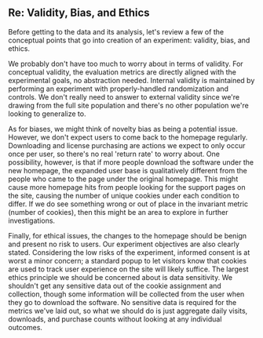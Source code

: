 ## Re: Validity, Bias, and Ethics
Before getting to the data and its analysis, 
let's review a few of the conceptual points that go into creation of an experiment: validity, bias, and ethics.

We probably don't have too much to worry about in terms of validity. 
For conceptual validity, the evaluation metrics are directly aligned with the experimental goals, 
no abstraction needed. Internal validity is maintained by performing an experiment with properly-handled randomization and controls. 
We don't really need to answer to external validity since we're drawing from the full site population and there's no other population we're looking to generalize to.

As for biases, we might think of novelty bias as being a potential issue. 
However, we don't expect users to come back to the homepage regularly. 
Downloading and license purchasing are actions we expect to only occur once per user, so there's no real 'return rate' to worry about. 
One possibility, however, is that if more people download the software under the new homepage, 
the expanded user base is qualitatively different from the people who came to the page under the original homepage. 
This might cause more homepage hits from people looking for the support pages on the site, 
causing the number of unique cookies under each condition to differ. 
If we do see something wrong or out of place in the invariant metric (number of cookies), 
then this might be an area to explore in further investigations.

Finally, for ethical issues, the changes to the homepage should be benign and present no risk to users. 
Our experiment objectives are also clearly stated. 
Considering the low risks of the experiment, informed consent is at worst a minor concern; 
a standard popup to let visitors know that cookies are used to track user experience on the site will likely suffice. 
The largest ethics principle we should be concerned about is data sensitivity. 
We shouldn't get any sensitive data out of the cookie assignment and collection, 
though some information will be collected from the user when they go to download the software.
No sensitive data is required for the metrics we've laid out, so what we should do is just aggregate daily visits, downloads, and purchase counts without looking at any individual outcomes.
